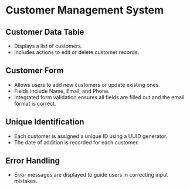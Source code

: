 # Customer Management System

## Customer Data Table

- Displays a list of customers.
- Includes actions to edit or delete customer records.

## Customer Form

- Allows users to add new customers or update existing ones.
- Fields include Name, Email, and Phone.
- Integrated form validation ensures all fields are filled out and the email format is correct.

## Unique Identification

- Each customer is assigned a unique ID using a UUID generator.
- The date of addition is recorded for each customer.

## Error Handling

- Error messages are displayed to guide users in correcting input mistakes.
